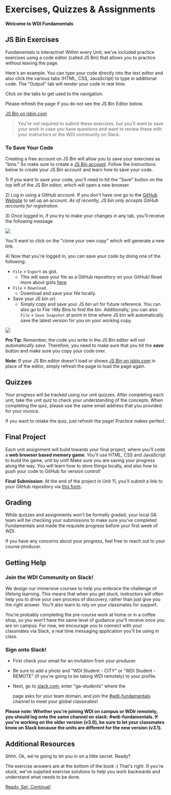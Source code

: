 # Exercises, Quizzes & Assignments

**Welcome to WDI Fundamentals**

## JS Bin Exercises

Fundamentals is interactive! Within every Unit, we've included practice exercises using a code editor \(called JS Bin\) that allows you to practice without leaving the page.

Here's an example. You can type your code directly into the text editor and also click the various tabs \(HTML, CSS, JavaScript\) to type in additional code. The "Output" tab will render your code in real time.

Click on the tabs to get used to the navigation.

Please refresh the page if you do not see the JS Bin Editor below.

[JS Bin on jsbin.com](https://jsbin.com/zojica/embed?html,output&height=600px)

> You're not required to submit these exercises, but you'll want to save your work in case you have questions and want to review these with your instructors or the WDI community on Slack.

### To Save Your Code

Creating a free account on JS Bin will allow you to save your exercises as "bins." So make sure to create a [JS Bin account](https://jsbin.com/login). Follow the instructions below to create your JS Bin account and learn how to save your code.

1\) If you want to save your code, you'll need to hit the "Save" button on the top left of the JS Bin editor, which will open a new browser.

2\) Log in using a GitHub account. If you don't have one go to the [GitHub Website](https://github.com/) to set up an account. _As of recently, JS bin only accepts GitHub accounts for registration._

3\) Once logged in, if you try to make your changes in any tab, you'll receive the following message.

![](https://github.com/quirky30-npc/Q30-Fundamentals/tree/5d800fad5dbe0f17122ec166a0721a1f9e577c44/assets/elkwebdesign/jsbin_clone.png)

You'll want to click on the "clone your own copy" which will generate a new link.

4\) Now that you're logged in, you can save your code by doing one of the following:

* `File` &gt; `Export` as gist.
  * This will save your file as a GitHub repository on your GitHub! Read more about gists [here](https://help.github.com/articles/about-gists/)
* `File` &gt; `Download`. 
  * Download and save your file locally.
* Save your JS bin url. 
  * Simply copy and save your JS bin url for future reference. You can also go to File &gt;My Bins to find the bin. Additionally, you can also `File` &gt; `Save Snapshot` at point in time where JS bin will automatically save the latest version for you on your working copy.

![](https://github.com/quirky30-npc/Q30-Fundamentals/tree/5d800fad5dbe0f17122ec166a0721a1f9e577c44/assets/elkwebdesign/jsbin.png)

**Pro Tip**: Remember, the code you write in the JS Bin editor will _not automatically save._ Therefore, you need to make sure that you hit the _**save**_ button and make sure you copy your code over.

**Note**: If your JS Bin editor doesn't load or shows [JS Bin on jsbin.com](https://jsbin.com/zojica/embed?html,output) in place of the editor, simply refresh the page to load the page again.

## Quizzes

Your progress will be tracked using our unit quizzes. After completing each unit, take the unit quiz to check your understanding of the concepts. When completing the quiz, please use the same email address that you provided for your invoice.

If you want to retake the quiz, just refresh the page! Practice makes perfect.

## Final Project

Each unit assignment will build towards your final project, where you'll code a **web browser based memory game**. You'll use HTML, CSS and JavaScript to build the game, unit by unit! Make sure you are saving your progress along the way. You will learn how to store things locally, and also how to push your code to GitHub for version control!

**Final Submission**: At the end of the project in Unit 11, you'll submit a link to your GitHub repository via [this form](https://ga-immersives.typeform.com/to/UHC5Yp).

## Grading

While quizzes and assignments won't be formally graded, your local GA team will be checking your submissions to make sure you've completed Fundamentals and made the requisite progress before your first week of WDI.

If you have any concerns about your progress, feel free to reach out to your course producer.

## Getting Help

### Join the WDI Community on Slack!

We design our immersive courses to help you embrace the challenge of lifelong learning. This means that when you get stuck, instructors will often help you to drive your own process of discovery, rather than just give you the right answer. You'll also learn to rely on your classmates for support.

You're probably completing the pre-course work at home or in a coffee shop, so you won't have the same level of guidance you'll receive once you are on campus. For now, we encourage you to connect with your classmates via Slack, a real time messaging application you'll be using in class.

### Sign onto Slack!

* First check your email for an invitation from your producer.
* Be sure to add a photo and "WDI Student - CITY" or "WDI Student - REMOTE" \(if you're going to be taking WDI remotely\) to your profile.
* Next, go to [slack.com](https://slack.com/signin), enter "ga-students" where the

  page asks for your team domain, and join the [\#wdi-fundamentals](https://ga-students.slack.com/messages/#wdi-fundamentals/) channel to meet your global classmates!

**Please note: Whether you're joining WDI on campus or WDIr remotely, you should log onto the same channel on slack: \#wdi-fundamentals. If you're working on the older version \(v3.0\), be sure to let your classmates know on Slack because the units are different for the new version \(v3.1\).**

## Additional Resources

Shhh. Ok, we're going to let you in on a little secret. Ready?

The exercise answers are at the bottom of the book :\) That's right. If you're stuck, we've supplied exercise solutions to help you work backwards and understand what needs to be done.

[Ready, Set, Continue!](../developer-foundations-intro/)

